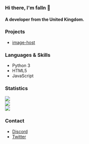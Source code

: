 ### Hi there, I'm falln 👋

#### A developer from the United Kingdom.

### Projects

- [image-host](https://github.com/fallnx/image-host)


### Languages & Skills

- Python 3 
- HTML5
- JavaScript

### Statistics

![](https://komarev.com/ghpvc/?username=fallnx) <br/>
![](https://github-readme-stats.vercel.app/api?username=fallnx&count_private=true&show_icons=true&theme=tokyonight) <br/>
![](https://github-readme-stats.vercel.app/api/wakatime?username=fallnx&theme=tokyonight)

### Contact

- [Discord](https://discord.com/users/818623172412178473)
- [Twitter](https://twitter.com/fallnx)

